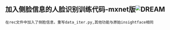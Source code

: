 ## 加入侧脸信息的人脸识别训练代码-mxnet版![DREAM](https://github.com/penincillin/DREAM)    
    在rec文件中加入了侧脸信息，重写data_iter.py,其他功能与原始insightface相同
